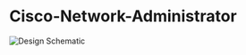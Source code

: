# Cisco-Network-Administrator
![Design Schematic](https://github.com/user-attachments/assets/4112068e-2b80-4561-9f01-8a4918e2e61f)

